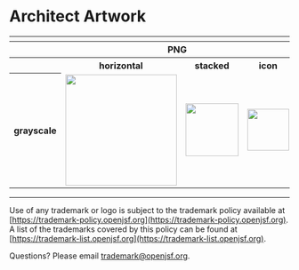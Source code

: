 # Architect Artwork

<table>
    <tr>
    	<th colspan="7"></th>
    </tr>
    <tr>
        <th width="120"></th>
        <th colspan="3">PNG</th>
        <th colspan="3">SVG</th>
    </tr>
    <tr>
        <th width="120"></th>
        <th>horizontal</th>
        <th>stacked</th>
        <th>icon</th>
        <th>horizontal</th>
        <th>stacked</th>
        <th>icon</th>
    </tr>
    <tr>
        <th>grayscale</th>
        <td><img src="./architect-logo-horizontal-grayscale.png" width="200"></td>
        <td><img src="./architect-logo-stacked-grayscale.png" width="95"></td>
        <td><img src="./architect-icon-grayscale.png" width="75"></td>
        <td><img src="./architect-logo-horizontal-grayscale.svg" width="200"></td>
        <td><img src="./architect-logo-stacked-grayscale.svg" width="95"></td>
        <td><img src="./architect-icon-grayscale.svg" width="75"></td>
    </tr>  
</table>

---

Use of any trademark or logo is subject to the trademark policy available at [https://trademark-policy.openjsf.org](https://trademark-policy.openjsf.org). A list of the trademarks covered by this policy can be found at [https://trademark-list.openjsf.org](https://trademark-list.openjsf.org).

Questions? Please email [trademark@openjsf.org](mailto:trademark@openjsf.org).
